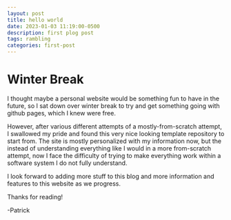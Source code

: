 ```yaml
---
layout: post
title: hello world
date: 2023-01-03 11:19:00-0500
description: first plog post
tags: rambling
categories: first-post 
---
```


# Winter Break
I thought maybe a personal website would be something fun to have in the future, so I sat down over winter break to try and get something going with github pages, which I knew were free.

However, after various different attempts of a mostly-from-scratch attempt, I swallowed my pride and found this very nice looking template repository to start from. The site is mostly personalized with my information now, but the instead of understanding everything like I would in a more from-scratch attempt, now I face the difficulty of trying to make everything work within a software system I do not fully understand. 

I look forward to adding more stuff to this blog and more information and features to this website as we progress. 

Thanks for reading!

-Patrick